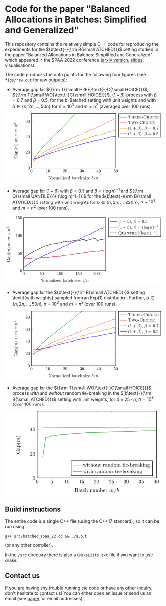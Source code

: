 # Code for the  paper "Balanced Allocations in Batches: Simplified and Generalized"

This repository contains the relatively simple C++ code for reproducing the experiments for the ${b\text{-}{\rm B{\small ATCHED}}}$ setting studied in the paper "Balanced Allocations in Batches: Simplified and Generalized" which appeared in the SPAA 2022 conference ([arxiv version](https://arxiv.org/abs/2203.13902), [slides](https://www.cl.cam.ac.uk/~dl516/slides/spaa22_slides.pdf), [visualisations](https://dimitrioslos.com/spaa22)).

The code produces the data points for the following four figures (see ``figs/raw.out`` for raw outputs):

* Average gap for ${{\rm T{\small HREE}\text{-}C{\small HOICE}}}$, ${{\rm T{\small WO}\text{-}C{\small HOICE}}}$, $(1+\beta)$-process with $\beta = 0.7$ and $\beta = 0.5$, for the $b$-Batched setting with unit weights and with $b \in \{ n, 2n , \ldots , 50n \}$ for $n = 10^3$ and $m = n^2$ (averaged over $100$ runs).

<p align="center">
<img src='figs/batched_unit_weights.svg' />
</p>

* Average gap for $(1+\beta)$ with $\beta = 0.5$ and $\beta = (\log n)^{-1}$ and ${{\rm Q{\small UANTILE}}}( (\log n)^{-1})$ for the ${b\text{-}{\rm B{\small ATCHED}}}$ setting with unit weights for $b \in \{ n, 2n , \ldots , 220n \}$, $n = 10^3$ and $m = n^2$ (over $100$ runs).

<p align="center">
<img src='figs/hybrid_process.svg' />
</p>

* Average gap for the ${b\text{-}{\rm B{\small ATCHED}}}$ setting \textit{with weights} sampled from an $\mathsf{Exp}(1)$ distribution. Further, $b \in \{ n, 2n , \ldots , 50n \}$, $n=10^3$ and $m=n^2$ (over $100$ runs).

<p align="center">
<img src='figs/batched_exp_weights.svg' />
</p>

* Average gap for the ${{\rm T{\small WO}\text{-}C{\small HOICE}}}$ process *with* and *without* random tie-breaking in the ${b\text{-}{\rm B{\small ATCHED}}}$ setting with unit weights, for $b = 25\cdot n$, $n = 10^3$ (over $100$ runs).

<p align="center">
<img src='figs/two_choice_with_and_without_tie_breaking.svg' />
</p>


## Build instructions

The entire code is a single C++ file (using the C++17 standard), so it can be run using 
```
g++ src/batched_spaa_22.cc && ./a.out
```
(or any other compiler). 

In the `/src` directory there is also a `CMakeLists.txt` file if you want to use `cmake`.

## Contact us

If you are having any trouble running the code or have any other inquiry, don't hesitate to contact us! You can either open an issue or send us an email (see [paper](https://arxiv.org/abs/2203.13902) for email addresses).
